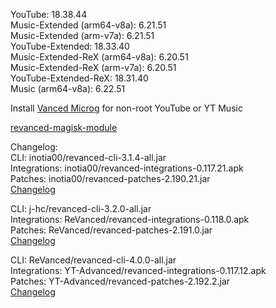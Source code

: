 YouTube: 18.38.44  
Music-Extended (arm64-v8a): 6.21.51  
Music-Extended (arm-v7a): 6.21.51  
YouTube-Extended: 18.33.40  
Music-Extended-ReX (arm64-v8a): 6.20.51  
Music-Extended-ReX (arm-v7a): 6.20.51  
YouTube-Extended-ReX: 18.31.40  
Music (arm64-v8a): 6.22.51  

Install [Vanced Microg](https://github.com/TeamVanced/VancedMicroG/releases) for non-root YouTube or YT Music  

[revanced-magisk-module](https://github.com/j-hc/revanced-magisk-module)  

Changelog:  
CLI: inotia00/revanced-cli-3.1.4-all.jar  
Integrations: inotia00/revanced-integrations-0.117.21.apk  
Patches: inotia00/revanced-patches-2.190.21.jar  
[Changelog](https://github.com/inotia00/revanced-patches/releases/tag/v2.190.21)

CLI: j-hc/revanced-cli-3.2.0-all.jar  
Integrations: ReVanced/revanced-integrations-0.118.0.apk  
Patches: ReVanced/revanced-patches-2.191.0.jar  
[Changelog](https://github.com/ReVanced/revanced-patches/releases/tag/v2.191.0)

CLI: ReVanced/revanced-cli-4.0.0-all.jar  
Integrations: YT-Advanced/revanced-integrations-0.117.12.apk  
Patches: YT-Advanced/revanced-patches-2.192.2.jar  
[Changelog](https://github.com/YT-Advanced/ReX-patches/releases/tag/v2.192.2)  
